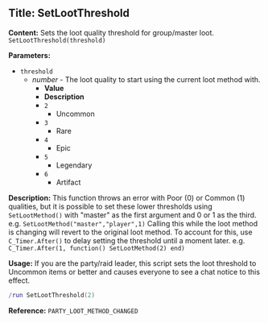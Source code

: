 ## Title: SetLootThreshold

**Content:**
Sets the loot quality threshold for group/master loot.
`SetLootThreshold(threshold)`

**Parameters:**
- `threshold`
  - *number* - The loot quality to start using the current loot method with.
    - **Value**
    - **Description**
    - `2`
      - Uncommon
    - `3`
      - Rare
    - `4`
      - Epic
    - `5`
      - Legendary
    - `6`
      - Artifact

**Description:**
This function throws an error with Poor (0) or Common (1) qualities, but it is possible to set these lower thresholds using `SetLootMethod()` with "master" as the first argument and 0 or 1 as the third. e.g. `SetLootMethod("master","player",1)`
Calling this while the loot method is changing will revert to the original loot method. To account for this, use `C_Timer.After()` to delay setting the threshold until a moment later. e.g. `C_Timer.After(1, function() SetLootMethod(2) end)`

**Usage:**
If you are the party/raid leader, this script sets the loot threshold to Uncommon items or better and causes everyone to see a chat notice to this effect.
```lua
/run SetLootThreshold(2)
```

**Reference:**
`PARTY_LOOT_METHOD_CHANGED`